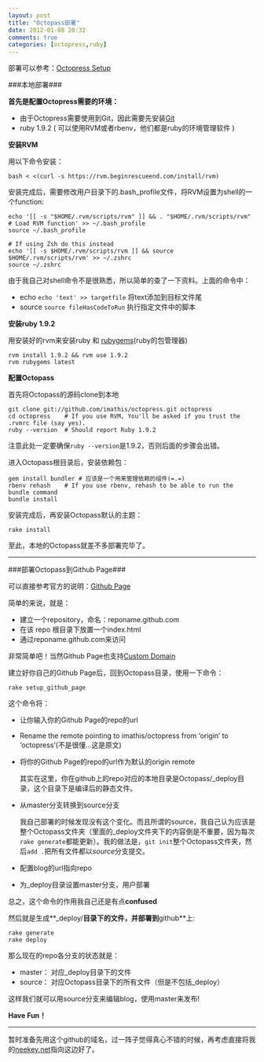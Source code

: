 ```yaml
---
layout: post
title: "Octopass部署"
date: 2012-01-08 20:32
comments: true
categories: [octopress,ruby]
---
```


部署可以参考：[Octopress Setup](http://octopress.org/docs/setup/)

###本地部署###

**首先是配置Octopress需要的环境：**

* 由于Octopress需要使用到Git，因此需要先安装[Git](http://git-scm.com/)
* ruby 1.9.2 ( 可以使用RVM或者rbenv，他们都是ruby的环境管理软件 )

**安装RVM**

用以下命令安装：

`bash < <(curl -s https://rvm.beginrescueend.com/install/rvm)`

安装完成后，需要修改用户目录下的.bash_profile文件，将RVM设置为shell的一个function:

    echo '[[ -s "$HOME/.rvm/scripts/rvm" ]] && . "$HOME/.rvm/scripts/rvm" # Load RVM function' >> ~/.bash_profile
    source ~/.bash_profile

    # If using Zsh do this instead
    echo '[[ -s $HOME/.rvm/scripts/rvm ]] && source $HOME/.rvm/scripts/rvm' >> ~/.zshrc
    source ~/.zshrc

由于我自己对shell命令不是很熟悉，所以简单的查了一下资料。上面的命令中：

* echo `echo 'text' >> targetfile` 将text添加到目标文件尾
* source `source fileHasCodeToRun` 执行指定文件中的脚本

<!-- more -->

**安装ruby 1.9.2**

用安装好的rvm来安装ruby 和 [rubygems](http://rubygems.org/)(ruby的包管理器)

    rvm install 1.9.2 && rvm use 1.9.2
    rvm rubygems latest

**配置Octopass**

首先将Octopass的源码clone到本地

    git clone git://github.com/imathis/octopress.git octopress
    cd octopress    # If you use RVM, You'll be asked if you trust the .rvmrc file (say yes).
    ruby --version  # Should report Ruby 1.9.2

注意此处一定要确保`ruby --version`是1.9.2，否则后面的步骤会出错。

进入Octopass根目录后，安装依赖包：

    gem install bundler # 应该是一个用来管理依赖的组件(=.=)
    rbenv rehash    # If you use rbenv, rehash to be able to run the bundle command
    bundle install

安装完成后，再安装Octopass默认的主题：

    rake install

至此，本地的Octopass就差不多部署完毕了。

---

###部署Octopass到Github Page###

可以直接参考官方的说明：[Github Page](http://pages.github.com)

简单的来说，就是：

* 建立一个repository，命名：reponame.github.com
* 在该 repo 根目录下放置一个index.html
* 通过reponame.github.com来访问

非常简单吧！当然Github Page也支持[Custom Domain](//http://pages.github.com/#custom_domains)

建立好你自己的Github Page后，回到Octopass目录，使用一下命令：
    
    rake setup_github_page

这个命令将：

* 让你输入你的Github Page的repo的url
* Rename the remote pointing to imathis/octopress from ‘origin’ to ‘octopress’(不是很懂…这是原文)
* 将你的Github Page的repo的url作为默认的origin remote

    其实在这里，你在github上的repo对应的本地目录是Octopass/_deploy目录，这个目录下是编译后的静态文件。
* 从master分支转换到source分支

    我自己部署的时候发现没有这个变化。而且所谓的source，我自己认为应该是整个Octopass文件夹（里面的_deploy文件夹下的内容倒是不重要，因为每次`rake generate`都能更新）。我的做法是，`git init`整个Octopass文件夹，然后`add .`把所有文件都以*source*分支提交。

* 配置blog的url指向repo
* 为_deploy目录设置master分支，用户部署

总之，这个命令的作用我自己还是有点**confused**

然后就是生成**_deploy/**目录下的文件，并部署到**github**上:

    rake generate
    rake deploy

那么现在的repo各分支的状态就是：

* master： 对应_deploy目录下的文件
* source： 对应Octopass目录下的所有文件（但是不包括_deploy）

这样我们就可以用source分支来编辑blog，使用master来发布!

**Have Fun！**

---

暂时准备先用这个github的域名，过一阵子觉得真心不错的时候，再考虑直接将我的[neekey.net](http://neekey.net/blog)指向这边好了。
